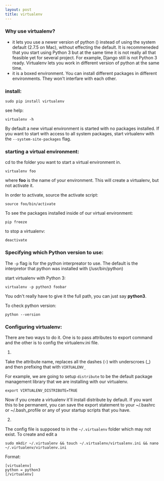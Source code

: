 ```yaml
---
layout: post
title: virtualenv
---
```


### Why use virtualenv? ###
- it lets you use a newer version of python () instead of using the system default (2.7.5 on Mac), without effecting the default. It is recommeneded that you start using Python 3 but at the same time it is not really all that feasible yet for several project. For example, Django still is not Python 3 ready. Virtualenv lets you work in different version of python at the same time.
- it is a boxed environment. You can install different packages in different environments. They won't interfare with each other.

### install: ###
	
    sudo pip install virtualenv

see help:
	
    virtualenv -h
    
    
By default a new virtual environment is started with no packages installed. If you want to start with access to all system packages, start virtualenv with the `--system-site-packages` flag.

### starting a virtual environment: ###
cd to the folder you want to start a virtual environment in.

	virtualenv foo

where **foo** is the name of your environment. This will create a virtualenv, but not activate it.

In order to activate, source the activate script:

	source foo/bin/activate
    
To see the packages installed inside of our virtual environment:

	pip freeze

to stop a virtualenv:

	deactivate
    

### Specifying which Python version to use: ###
The `-p` flag is for the python interpreator to use. The default is the interpretor that python was installed with (/usr/bin/python)

start virtualenv with Python 3:

	virtualenv -p python3 foobar
    
You odn't really have to give it the full path, you can just say **python3**.

To check python version:

	python --version
    
    
### Configuring virtualenv: ###
There are two ways to do it. One is to pass attributes to export command and the other is to config the virtualenv.ini file.

1.
Take the attribute name, replaces all the dashes (-) with underscroes (_) and then prefixing that with `VIRTUALENV_`

For example, we are going to setup `distribute` to be the default package management library that we are installing with our virtualenv.

	export VIRTUALENV_DISTRIBUTE=TRUE
    
Now if you create a virtualenv it'll install distribute by default. If you want this to be permanent, you can save the export statement to your ~/.bashrc or ~/.bash_profile or any of your startup scripts that you have.

2.
The config file is supposed to in the `~/.virtualenv` folder which may not exist. To create and edit a 

	sudo mkdir ~/.virtualenv && touch ~/.virtualenv/virtualenv.ini && nano ~/.virtualenv/virtualenv.ini
    
    
Format:

	[virtualenv]
    python = python3
    [/virtualenv]
